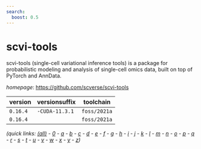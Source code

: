 ```yaml
---
search:
  boost: 0.5
---
```

# scvi-tools

scvi-tools (single-cell variational inference tools) is a package for probabilistic modeling and analysis of single-cell omics data, built on top of PyTorch and AnnData.

*homepage*: <https://github.com/scverse/scvi-tools>

version | versionsuffix | toolchain
--------|---------------|----------
``0.16.4`` | ``-CUDA-11.3.1`` | ``foss/2021a``
``0.16.4`` |  | ``foss/2021a``


*(quick links: [(all)](../index.md) - [0](../0/index.md) - [a](../a/index.md) - [b](../b/index.md) - [c](../c/index.md) - [d](../d/index.md) - [e](../e/index.md) - [f](../f/index.md) - [g](../g/index.md) - [h](../h/index.md) - [i](../i/index.md) - [j](../j/index.md) - [k](../k/index.md) - [l](../l/index.md) - [m](../m/index.md) - [n](../n/index.md) - [o](../o/index.md) - [p](../p/index.md) - [q](../q/index.md) - [r](../r/index.md) - [s](../s/index.md) - [t](../t/index.md) - [u](../u/index.md) - [v](../v/index.md) - [w](../w/index.md) - [x](../x/index.md) - [y](../y/index.md) - [z](../z/index.md))*

